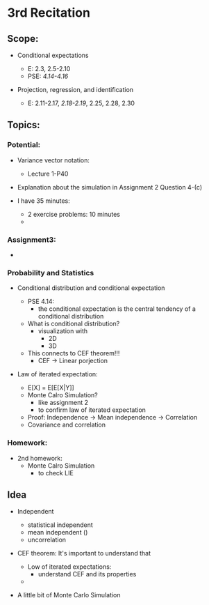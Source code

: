 # 3rd Recitation
## Scope:
+ Conditional expectations
	* E: 2.3, 2.5-2.10
	* PSE: *4.14-4.16*

+ Projection, regression, and identification
	* E: 2.11-2.17, *2.18-2.19*, 2.25, 2.28, 2.30



## Topics:

### Potential:
+ Variance vector notation:
	* Lecture 1-P40

+ Explanation about the simulation in Assignment 2 Question 4-(c)


+ I have 35 minutes:
	* 2 exercise problems: 10 minutes
	* 



### Assignment3:
+ 




### Probability and Statistics

+ Conditional distribution and conditional expectation
	* PSE 4.14:
		- the conditional expectation is the central tendency of a conditional distribution
	* What is conditional distribution?
		- visualization with 
			+ 2D
			+ 3D
	* This connects to CEF theorem!!!
		- CEF -> Linear porjection 


+ Law of iterated expectation: 
	* E[X] = E[E[X|Y]]
	* Monte Calro Simulation?
		- like assignment 2
		- to confirm law of iterated expectation
	* Proof: Independence -> Mean independence -> Correlation
	* Covariance and correlation
		



### Homework:
+ 2nd homework: 
	* Monte Calro Simulation 
		- to check LIE


## Idea
+ Independent 
	* statistical independent
	* mean independent ()
	* uncorrelation

+ CEF theorem: It's important to understand that 
	* Low of iterated expectations: 
		- understand CEF and its properties 
	* 

+ A little bit of Monte Carlo Simulation







